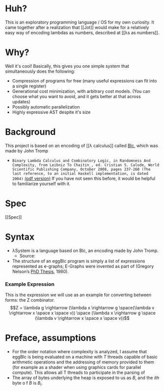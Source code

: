 # Huh?
This is an exploratory programming language / OS for my own curiosity. It came together after a realization that [[Jot]] would make for a relatively easy way of encoding lambdas as numbers, described at [[λs as numbers]].

# Why?
Well it's cool! Basically, this gives you one simple system that simultaneously does the following:
 - Compression of programs for free (many useful expressions can fit into a single register)
 - Generational cost minimization, with arbitrary cost models. (You can choose what you want to avoid, and it gets better at that across updates)
 - Possibly automatic parallelization
 - Highly expressive AST despite it's size

# Background
This project is based on an encoding of [[λ calculus]] called [Blc](https://tromp.github.io/cl/Binary_lambda_calculus.html), which was made by John Tromp
 - `Binary Lambda Calculus and Combinatory Logic, in Randomness And Complexity, from Leibniz To Chaitin_, ed. Cristian S. Calude, World Scientific Publishing Company, October 2008, pages 237-260 (The last reference, to an initial Haskell implementation, is dated 2004)` [(pdf version)](http://tromp.github.io/cl/LC.pdf)
If you have not seen this before, it would be helpful to familiarize yourself with it.


# Spec
[[Spec]]


# Syntax
 - λSystem is a language based on Blc, an encoding made by John Tromp.
	 - Source: 
 - The structure of an eggBlc program is simply a list of expressions represented as e-graphs; E-Graphs were invented as part of (Gregory Nelson’s [PhD Thesis](https://courses.cs.washington.edu/courses/cse599f/06sp/papers/NelsonThesis.pdf), 1980).
### Example Expression
This is the expression we will use as an example for converting between forms: the Z combinator. $$Z = \lambda g \rightarrow (\lambda x \rightarrow g \space(\lambda v \rightarrow x \space x \space v)) \space (\lambda x \rightarrow g \space (\lambda v \rightarrow x \space x \space v))$$

# Preface, assumptions
* For the order notation where complexity is analyzed, I assume that eggBlc is being evaluated on a machine with $T$ threads capable of basic arithmetic operations and the addressing of memory provided to them (for example as a shader when using graphics cards for parallel compute). This allows all T threads to participate in the parsing of 
* The array of bytes underlying the heap is exposed to us as $B$, and the $ith$ byte o f $B$ is $B_i$.




